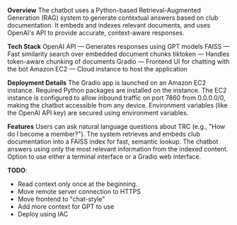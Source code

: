 **Overview**
The chatbot uses a Python-based Retrieval-Augmented Generation (RAG) system to generate contextual answers based on club documentation. It embeds and indexes relevant documents, and uses OpenAI's API to provide accurate, context-aware responses.

**Tech Stack**
OpenAI API — Generates responses using GPT models
FAISS — Fast similarity search over embedded document chunks
tiktoken — Handles token-aware chunking of documents
Gradio — Frontend UI for chatting with the bot
Amazon EC2 — Cloud instance to host the application

**Deployment Details**
The Gradio app is launched on an Amazon EC2 instance.
Required Python packages are installed on the instance.
The EC2 instance is configured to allow inbound traffic on port 7860 from 0.0.0.0/0, making the chatbot accessible from any device.
Environment variables (like the OpenAI API key) are secured using environment variables.

**Features**
Users can ask natural language questions about TRC (e.g., "How do I become a member?").
The system retrieves and embeds club documentation into a FAISS index for fast, semantic lookup.
The chatbot answers using only the most relevant information from the indexed content.
Option to use either a terminal interface or a Gradio web interface. 

**TODO**:
* Read context only once at the beginning. 
* Move remote server connection to HTTPS
* Move frontend to "chat-style"
* Add more context for GPT to use
* Deploy using IAC
